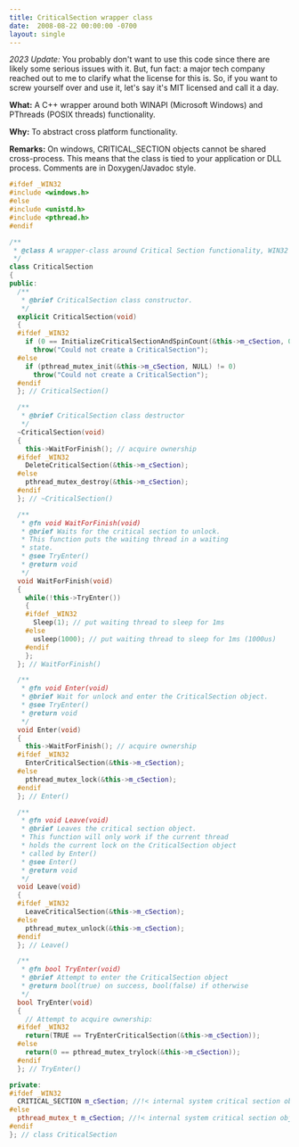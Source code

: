 ```yaml
---
title: CriticalSection wrapper class
date:  2008-08-22 00:00:00 -0700
layout: single
---
```


*2023 Update:* You probably don't want to use this code since there are likely some serious issues with it. But, fun fact: a major tech company reached out to me to clarify what the license for this is. So, if you want to screw yourself over and use it, let's say it's MIT licensed and call it a day.

**What:** A C++ wrapper around both WINAPI (Microsoft Windows) and PThreads (POSIX threads) functionality.

**Why:** To abstract cross platform functionality.

**Remarks:** On windows, CRITICAL_SECTION objects cannot be shared cross-process. This means that the class is tied to your application or DLL process. Comments are in Doxygen/Javadoc style.

<!--more-->

```c++
#ifdef _WIN32
#include <windows.h>
#else
#include <unistd.h>
#include <pthread.h>
#endif

/**
 * @class A wrapper-class around Critical Section functionality, WIN32 & PTHREADS.
 */
class CriticalSection
{
public:
  /**
   * @brief CriticalSection class constructor.
   */
  explicit CriticalSection(void)
  {
  #ifdef _WIN32
    if (0 == InitializeCriticalSectionAndSpinCount(&this->m_cSection, 0))
      throw("Could not create a CriticalSection");
  #else
    if (pthread_mutex_init(&this->m_cSection, NULL) != 0)
      throw("Could not create a CriticalSection");
  #endif
  }; // CriticalSection()

  /**
   * @brief CriticalSection class destructor
   */
  ~CriticalSection(void)
  {
    this->WaitForFinish(); // acquire ownership
  #ifdef _WIN32
    DeleteCriticalSection(&this->m_cSection);
  #else
    pthread_mutex_destroy(&this->m_cSection);
  #endif
  }; // ~CriticalSection()

  /**
   * @fn void WaitForFinish(void)
   * @brief Waits for the critical section to unlock.
   * This function puts the waiting thread in a waiting
   * state.
   * @see TryEnter()
   * @return void
   */
  void WaitForFinish(void)
  {
    while(!this->TryEnter())
    {
    #ifdef _WIN32
      Sleep(1); // put waiting thread to sleep for 1ms
    #else
      usleep(1000); // put waiting thread to sleep for 1ms (1000us)
    #endif
    };
  }; // WaitForFinish()

  /**
   * @fn void Enter(void)
   * @brief Wait for unlock and enter the CriticalSection object.
   * @see TryEnter()
   * @return void
   */
  void Enter(void)
  {
    this->WaitForFinish(); // acquire ownership
  #ifdef _WIN32
    EnterCriticalSection(&this->m_cSection);
  #else
    pthread_mutex_lock(&this->m_cSection);
  #endif
  }; // Enter()

  /**
   * @fn void Leave(void)
   * @brief Leaves the critical section object.
   * This function will only work if the current thread
   * holds the current lock on the CriticalSection object
   * called by Enter()
   * @see Enter()
   * @return void
   */
  void Leave(void)
  {
  #ifdef _WIN32
    LeaveCriticalSection(&this->m_cSection);
  #else
    pthread_mutex_unlock(&this->m_cSection);
  #endif
  }; // Leave()

  /**
   * @fn bool TryEnter(void)
   * @brief Attempt to enter the CriticalSection object
   * @return bool(true) on success, bool(false) if otherwise
   */
  bool TryEnter(void)
  {
    // Attempt to acquire ownership:
  #ifdef _WIN32
    return(TRUE == TryEnterCriticalSection(&this->m_cSection));
  #else
    return(0 == pthread_mutex_trylock(&this->m_cSection));
  #endif
  }; // TryEnter()

private:
#ifdef _WIN32
  CRITICAL_SECTION m_cSection; //!< internal system critical section object (windows)
#else
  pthread_mutex_t m_cSection; //!< internal system critical section object (*nix)
#endif
}; // class CriticalSection
```
